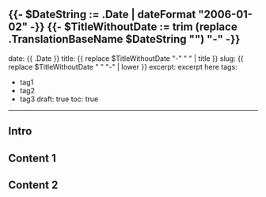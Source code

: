 {{- $DateString := .Date | dateFormat "2006-01-02" -}}
{{- $TitleWithoutDate := trim (replace .TranslationBaseName $DateString "") "-" -}}
---
date: {{ .Date }}
title: {{ replace $TitleWithoutDate "-" " " | title }}
slug: {{ replace $TitleWithoutDate " " "-" | lower }}
excerpt:
  excerpt here
tags:
  - tag1
  - tag2
  - tag3
draft: true
toc: true
---

## Intro

## Content 1

## Content 2
